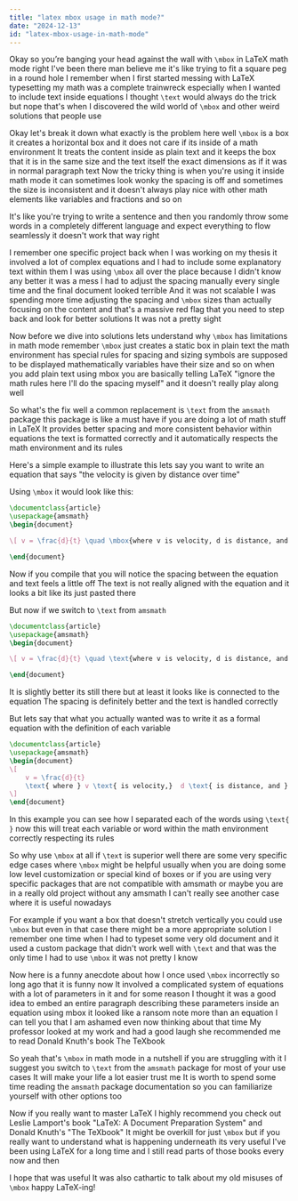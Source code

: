 ```yaml
---
title: "latex mbox usage in math mode?"
date: "2024-12-13"
id: "latex-mbox-usage-in-math-mode"
---
```


Okay so you’re banging your head against the wall with `\mbox` in LaTeX math mode right I've been there man believe me it's like trying to fit a square peg in a round hole I remember when I first started messing with LaTeX typesetting my math was a complete trainwreck especially when I wanted to include text inside equations I thought `\text` would always do the trick but nope that's when I discovered the wild world of `\mbox` and other weird solutions that people use

Okay let's break it down what exactly is the problem here well `\mbox` is a box it creates a horizontal box and it does not care if its inside of a math environment It treats the content inside as plain text and it keeps the box that it is in the same size and the text itself the exact dimensions as if it was in normal paragraph text Now the tricky thing is when you're using it inside math mode it can sometimes look wonky the spacing is off and sometimes the size is inconsistent and it doesn't always play nice with other math elements like variables and fractions and so on

It's like you're trying to write a sentence and then you randomly throw some words in a completely different language and expect everything to flow seamlessly it doesn't work that way right

I remember one specific project back when I was working on my thesis it involved a lot of complex equations and I had to include some explanatory text within them I was using `\mbox` all over the place because I didn't know any better it was a mess I had to adjust the spacing manually every single time and the final document looked terrible And it was not scalable I was spending more time adjusting the spacing and `\mbox` sizes than actually focusing on the content and that's a massive red flag that you need to step back and look for better solutions It was not a pretty sight

Now before we dive into solutions lets understand why `\mbox` has limitations in math mode remember `\mbox` just creates a static box in plain text the math environment has special rules for spacing and sizing symbols are supposed to be displayed mathematically variables have their size and so on when you add plain text using mbox you are basically telling LaTeX "ignore the math rules here I'll do the spacing myself" and it doesn't really play along well

So what's the fix well a common replacement is `\text` from the `amsmath` package this package is like a must have if you are doing a lot of math stuff in LaTeX It provides better spacing and more consistent behavior within equations the text is formatted correctly and it automatically respects the math environment and its rules

Here's a simple example to illustrate this lets say you want to write an equation that says "the velocity is given by distance over time"

Using `\mbox` it would look like this:

```latex
\documentclass{article}
\usepackage{amsmath}
\begin{document}

\[ v = \frac{d}{t} \quad \mbox{where v is velocity, d is distance, and t is time} \]

\end{document}
```

Now if you compile that you will notice the spacing between the equation and text feels a little off The text is not really aligned with the equation and it looks a bit like its just pasted there

But now if we switch to `\text` from `amsmath`

```latex
\documentclass{article}
\usepackage{amsmath}
\begin{document}

\[ v = \frac{d}{t} \quad \text{where v is velocity, d is distance, and t is time} \]

\end{document}
```
It is slightly better its still there but at least it looks like is connected to the equation The spacing is definitely better and the text is handled correctly

But lets say that what you actually wanted was to write it as a formal equation with the definition of each variable

```latex
\documentclass{article}
\usepackage{amsmath}
\begin{document}
\[
    v = \frac{d}{t} 
    \text{ where } v \text{ is velocity,}  d \text{ is distance, and } t \text{ is time}
\]
\end{document}
```

In this example you can see how I separated each of the words using `\text{ }` now this will treat each variable or word within the math environment correctly respecting its rules

So why use `\mbox` at all if `\text` is superior well there are some very specific edge cases where `\mbox` might be helpful usually when you are doing some low level customization or special kind of boxes or if you are using very specific packages that are not compatible with amsmath or maybe you are in a really old project without any amsmath I can't really see another case where it is useful nowadays

For example if you want a box that doesn't stretch vertically you could use `\mbox` but even in that case there might be a more appropriate solution I remember one time when I had to typeset some very old document and it used a custom package that didn't work well with `\text` and that was the only time I had to use `\mbox` it was not pretty I know

Now here is a funny anecdote about how I once used `\mbox` incorrectly so long ago that it is funny now It involved a complicated system of equations with a lot of parameters in it and for some reason I thought it was a good idea to embed an entire paragraph describing these parameters inside an equation using mbox it looked like a ransom note more than an equation I can tell you that I am ashamed even now thinking about that time My professor looked at my work and had a good laugh she recommended me to read Donald Knuth's book The TeXbook

So yeah that's `\mbox` in math mode in a nutshell if you are struggling with it I suggest you switch to `\text` from the `amsmath` package for most of your use cases It will make your life a lot easier trust me It is worth to spend some time reading the `amsmath` package documentation so you can familiarize yourself with other options too

Now if you really want to master LaTeX I highly recommend you check out Leslie Lamport's book "LaTeX: A Document Preparation System" and Donald Knuth's "The TeXbook" It might be overkill for just `\mbox` but if you really want to understand what is happening underneath its very useful I've been using LaTeX for a long time and I still read parts of those books every now and then

I hope that was useful It was also cathartic to talk about my old misuses of `\mbox` happy LaTeX-ing!

